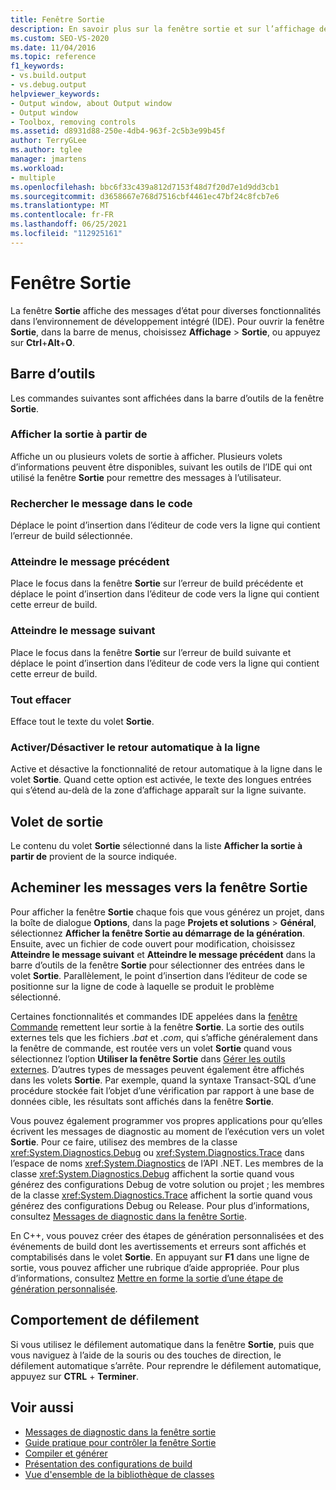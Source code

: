 ```yaml
---
title: Fenêtre Sortie
description: En savoir plus sur la fenêtre sortie et sur l’affichage des messages d’État pour les différentes fonctionnalités de l’IDE.
ms.custom: SEO-VS-2020
ms.date: 11/04/2016
ms.topic: reference
f1_keywords:
- vs.build.output
- vs.debug.output
helpviewer_keywords:
- Output window, about Output window
- Output window
- Toolbox, removing controls
ms.assetid: d8931d88-250e-4db4-963f-2c5b3e99b45f
author: TerryGLee
ms.author: tglee
manager: jmartens
ms.workload:
- multiple
ms.openlocfilehash: bbc6f33c439a812d7153f48d7f20d7e1d9dd3cb1
ms.sourcegitcommit: d3658667e768d7516cbf4461ec47bf24c8fcb7e6
ms.translationtype: MT
ms.contentlocale: fr-FR
ms.lasthandoff: 06/25/2021
ms.locfileid: "112925161"
---
```

# <a name="output-window"></a>Fenêtre Sortie

La fenêtre **Sortie** affiche des messages d’état pour diverses fonctionnalités dans l’environnement de développement intégré (IDE). Pour ouvrir la fenêtre **Sortie**, dans la barre de menus, choisissez **Affichage** > **Sortie**, ou appuyez sur **Ctrl**+**Alt**+**O**.

## <a name="toolbar"></a>Barre d’outils

Les commandes suivantes sont affichées dans la barre d’outils de la fenêtre **Sortie**.

### <a name="show-output-from"></a>Afficher la sortie à partir de

Affiche un ou plusieurs volets de sortie à afficher. Plusieurs volets d’informations peuvent être disponibles, suivant les outils de l’IDE qui ont utilisé la fenêtre **Sortie** pour remettre des messages à l’utilisateur.

### <a name="find-message-in-code"></a>Rechercher le message dans le code

Déplace le point d’insertion dans l’éditeur de code vers la ligne qui contient l’erreur de build sélectionnée.

### <a name="go-to-previous-message"></a>Atteindre le message précédent

Place le focus dans la fenêtre **Sortie** sur l’erreur de build précédente et déplace le point d’insertion dans l’éditeur de code vers la ligne qui contient cette erreur de build.

### <a name="go-to-next-message"></a>Atteindre le message suivant

Place le focus dans la fenêtre **Sortie** sur l’erreur de build suivante et déplace le point d’insertion dans l’éditeur de code vers la ligne qui contient cette erreur de build.

### <a name="clear-all"></a>Tout effacer

Efface tout le texte du volet **Sortie**.

### <a name="toggle-word-wrap"></a>Activer/Désactiver le retour automatique à la ligne

Active et désactive la fonctionnalité de retour automatique à la ligne dans le volet **Sortie**. Quand cette option est activée, le texte des longues entrées qui s’étend au-delà de la zone d’affichage apparaît sur la ligne suivante.

## <a name="output-pane"></a>Volet de sortie

Le contenu du volet **Sortie** sélectionné dans la liste **Afficher la sortie à partir de** provient de la source indiquée.

## <a name="route-messages-to-the-output-window"></a>Acheminer les messages vers la fenêtre Sortie

Pour afficher la fenêtre **Sortie** chaque fois que vous générez un projet, dans la boîte de dialogue **Options**, dans la page **Projets et solutions** > **Général**, sélectionnez **Afficher la fenêtre Sortie au démarrage de la génération**. Ensuite, avec un fichier de code ouvert pour modification, choisissez **Atteindre le message suivant** et **Atteindre le message précédent** dans la barre d’outils de la fenêtre **Sortie** pour sélectionner des entrées dans le volet **Sortie**. Parallèlement, le point d’insertion dans l’éditeur de code se positionne sur la ligne de code à laquelle se produit le problème sélectionné.

Certaines fonctionnalités et commandes IDE appelées dans la [fenêtre Commande](../../ide/reference/command-window.md) remettent leur sortie à la fenêtre **Sortie**. La sortie des outils externes tels que les fichiers *.bat* et *.com*, qui s’affiche généralement dans la fenêtre de commande, est routée vers un volet **Sortie** quand vous sélectionnez l’option **Utiliser la fenêtre Sortie** dans [Gérer les outils externes](../../ide/managing-external-tools.md). D’autres types de messages peuvent également être affichés dans les volets **Sortie**. Par exemple, quand la syntaxe Transact-SQL d’une procédure stockée fait l’objet d’une vérification par rapport à une base de données cible, les résultats sont affichés dans la fenêtre **Sortie**.

Vous pouvez également programmer vos propres applications pour qu’elles écrivent les messages de diagnostic au moment de l’exécution vers un volet **Sortie**. Pour ce faire, utilisez des membres de la classe <xref:System.Diagnostics.Debug> ou <xref:System.Diagnostics.Trace> dans l’espace de noms <xref:System.Diagnostics> de l’API .NET. Les membres de la classe <xref:System.Diagnostics.Debug> affichent la sortie quand vous générez des configurations Debug de votre solution ou projet ; les membres de la classe <xref:System.Diagnostics.Trace> affichent la sortie quand vous générez des configurations Debug ou Release. Pour plus d’informations, consultez [Messages de diagnostic dans la fenêtre Sortie](../../debugger/diagnostic-messages-in-the-output-window.md).

En C++, vous pouvez créer des étapes de génération personnalisées et des événements de build dont les avertissements et erreurs sont affichés et comptabilisés dans le volet **Sortie**. En appuyant sur **F1** dans une ligne de sortie, vous pouvez afficher une rubrique d’aide appropriée. Pour plus d’informations, consultez [Mettre en forme la sortie d’une étape de génération personnalisée](/cpp/build/formatting-the-output-of-a-custom-build-step-or-build-event).

## <a name="scroll-behavior"></a>Comportement de défilement

Si vous utilisez le défilement automatique dans la fenêtre **Sortie**, puis que vous naviguez à l’aide de la souris ou des touches de direction, le défilement automatique s’arrête. Pour reprendre le défilement automatique, appuyez sur **CTRL** + **Terminer**.

## <a name="see-also"></a>Voir aussi

- [Messages de diagnostic dans la fenêtre sortie](../../debugger/diagnostic-messages-in-the-output-window.md)
- [Guide pratique pour contrôler la fenêtre Sortie](/previous-versions/ht6z4e28(v=vs.140))
- [Compiler et générer](../../ide/compiling-and-building-in-visual-studio.md)
- [Présentation des configurations de build](../../ide/understanding-build-configurations.md)
- [Vue d'ensemble de la bibliothèque de classes](/dotnet/standard/class-library-overview)